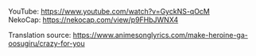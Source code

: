 YouTube: https://www.youtube.com/watch?v=GyckNS-qOcM  
NekoCap: https://nekocap.com/view/p9FHbJWNX4  

Translation source: https://www.animesonglyrics.com/make-heroine-ga-oosugiru/crazy-for-you